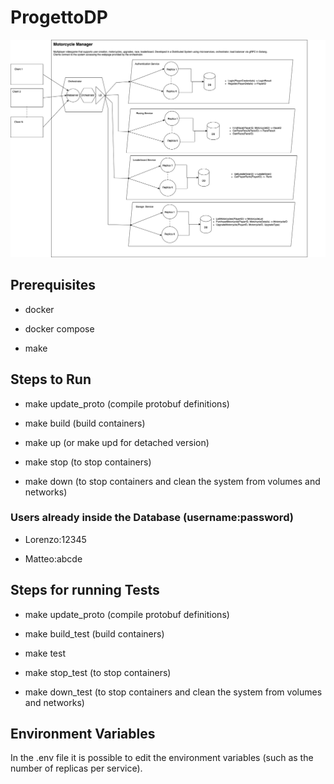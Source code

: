 # ProgettoDP

![alt text](architecture.png "Architecture")

## Prerequisites

- docker

- docker compose

- make

## Steps to Run

- make update_proto (compile protobuf definitions)

- make build (build containers)

- make up (or make upd for detached version)

- make stop (to stop containers)

- make down (to stop containers and clean the system from volumes and networks)

### Users already inside the Database (username:password)

- Lorenzo:12345

- Matteo:abcde

## Steps for running Tests

- make update_proto (compile protobuf definitions)

- make build_test (build containers)

- make test

- make stop_test (to stop containers)

- make down_test (to stop containers and clean the system from volumes and networks)

## Environment Variables

In the .env file it is possible to edit the environment variables (such as the number of replicas per service).